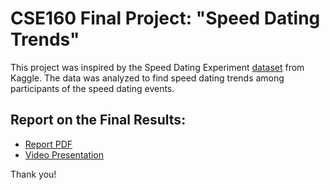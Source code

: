 # CSE160 Final Project: "Speed Dating Trends"

This project was inspired by the Speed Dating Experiment [dataset](https://www.kaggle.com/annavictoria/speed-dating-experiment) from Kaggle. The data was analyzed to find speed dating trends among participants of the speed dating events.

## Report on the Final Results:
* [Report PDF](https://github.com/ngm8/CSE160-Final-Project/blob/master/CSE160_A7Part2_MeghanNg.pdf)
* [Video Presentation](https://github.com/ngm8/CSE160-Final-Project/blob/master/CSE160_A7Part3_MeghanNg.mp4)

Thank you!
